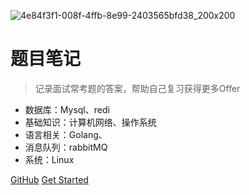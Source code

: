 <!-- 封面 -->


![4e84f3f1-008f-4ffb-8e99-2403565bfd38_200x200](https://cdn.jsdelivr.net/gh/sivanWu0222/ImageHosting@master/uPic/4e84f3f1-008f-4ffb-8e99-2403565bfd38_200x200.png)

<!-- # 刷题笔记 -->

<!-- > 使用Golang刷题记录：涵盖《剑指offer》《程序员面试金典》《LeetCode》《NowCoder面试高频真题》《程序员代码面试指南》 -->

# 题目笔记

> 记录面试常考题的答案，帮助自己复习获得更多Offer

* 数据库：Mysql、redi
* 基础知识：计算机网络、操作系统
* 语言相关：Golang、
* 消息队列：rabbitMQ
* 系统：Linux

[GitHub](https://github.com/InterviewCoding/BasicComp)
[Get Started](#quick-start)


<!-- 背景图片 -->

<!-- ![](_media/bg.png) -->

<!-- 背景色 -->

<!-- ![color](#f0f0f0) -->